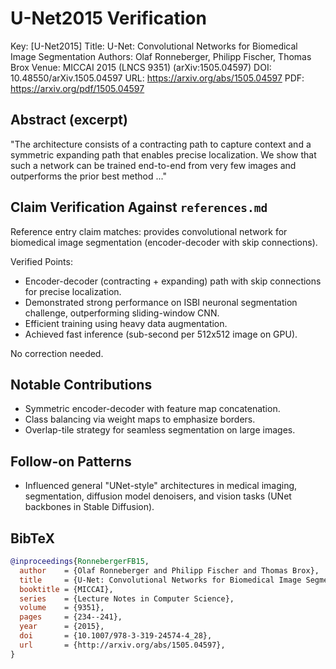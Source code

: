 # U-Net2015 Verification

Key: [U-Net2015]
Title: U-Net: Convolutional Networks for Biomedical Image Segmentation
Authors: Olaf Ronneberger, Philipp Fischer, Thomas Brox
Venue: MICCAI 2015 (LNCS 9351) (arXiv:1505.04597)
DOI: 10.48550/arXiv.1505.04597
URL: <https://arxiv.org/abs/1505.04597>
PDF: <https://arxiv.org/pdf/1505.04597>

## Abstract (excerpt)

"The architecture consists of a contracting path to capture context and a symmetric expanding path that enables precise localization. We show that such a network can be trained end-to-end from very few images and outperforms the prior best method ..."

## Claim Verification Against `references.md`

Reference entry claim matches: provides convolutional network for biomedical image segmentation (encoder-decoder with skip connections).

Verified Points:

- Encoder-decoder (contracting + expanding) path with skip connections for precise localization.
- Demonstrated strong performance on ISBI neuronal segmentation challenge, outperforming sliding-window CNN.
- Efficient training using heavy data augmentation.
- Achieved fast inference (sub-second per 512x512 image on GPU).

No correction needed.

## Notable Contributions

- Symmetric encoder-decoder with feature map concatenation.
- Class balancing via weight maps to emphasize borders.
- Overlap-tile strategy for seamless segmentation on large images.

## Follow-on Patterns

- Influenced general "UNet-style" architectures in medical imaging, segmentation, diffusion model denoisers, and vision tasks (UNet backbones in Stable Diffusion).

## BibTeX

```bibtex
@inproceedings{RonnebergerFB15,
  author    = {Olaf Ronneberger and Philipp Fischer and Thomas Brox},
  title     = {U-Net: Convolutional Networks for Biomedical Image Segmentation},
  booktitle = {MICCAI},
  series    = {Lecture Notes in Computer Science},
  volume    = {9351},
  pages     = {234--241},
  year      = {2015},
  doi       = {10.1007/978-3-319-24574-4_28},
  url       = {http://arxiv.org/abs/1505.04597},
}
```
